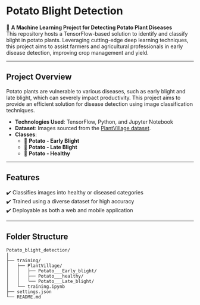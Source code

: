 # **Potato Blight Detection**

🌱 **A Machine Learning Project for Detecting Potato Plant Diseases**  
This repository hosts a TensorFlow-based solution to identify and classify blight in potato plants. Leveraging cutting-edge deep learning techniques, this project aims to assist farmers and agricultural professionals in early disease detection, improving crop management and yield.

---

## **Project Overview**

Potato plants are vulnerable to various diseases, such as early blight and late blight, which can severely impact productivity. This project aims to provide an efficient solution for disease detection using image classification techniques.

- **Technologies Used**: TensorFlow, Python, and Jupyter Notebook
- **Dataset**: Images sourced from the [PlantVillage dataset](https://www.plantvillage.org).
- **Classes**:
  - 🥔 **Potato - Early Blight**
  - 🥔 **Potato - Late Blight**
  - 🥔 **Potato - Healthy**

---

## **Features**

✔️ Classifies images into healthy or diseased categories  
✔️ Trained using a diverse dataset for high accuracy  
✔️ Deployable as both a web and mobile application

---

## **Folder Structure**

```plaintext
Potato_blight_detection/
│
├── training/
│   ├── PlantVillage/
│   │   ├── Potato___Early_blight/
│   │   ├── Potato___healthy/
│   │   └── Potato___Late_blight/
│   └── training.ipynb
├── settings.json
└── README.md




```
